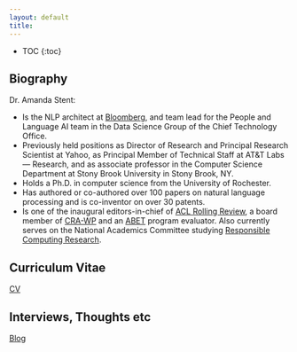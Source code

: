 ```yaml
---
layout: default
title: 
---
```


* TOC
{:toc}

## Biography

Dr. Amanda Stent:
* Is the NLP architect at [Bloomberg](https://www.techatbloomberg.com/), and team lead for the People and Language AI team in the Data Science Group of the Chief Technology Office. 
* Previously held positions as Director of Research and Principal Research Scientist at Yahoo, as Principal Member of Technical Staff at AT&T Labs — Research, and as associate professor in the Computer Science Department at Stony Brook University in Stony Brook, NY.
* Holds a Ph.D. in computer science from the University of Rochester.
* Has authored or co-authored over 100 papers on natural language processing and is co-inventor on over 30 patents.
* Is one of the inaugural editors-in-chief of [ACL Rolling Review](https://aclrollingreview.org), a board member of [CRA-WP](https://cra.org/cra-wp/) and an [ABET](https://abet.org) program evaluator. Also currently serves on the National Academics Committee studying [Responsible Computing Research](https://www.nationalacademies.org/our-work/responsible-computing-research-ethics-and-governance-of-computing-research-and-its-applications).

## Curriculum Vitae

[CV](files/stentcv.pdf)

## Interviews, Thoughts etc

[Blog](blog.html)

